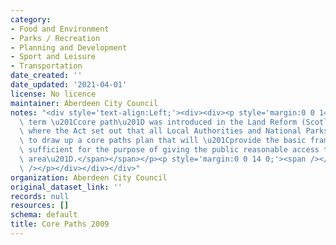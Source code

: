 ```yaml
---
category:
- Food and Environment
- Parks / Recreation
- Planning and Development
- Sport and Leisure
- Transportation
date_created: ''
date_updated: '2021-04-01'
license: No licence
maintainer: Aberdeen City Council
notes: "<div style='text-align:Left;'><div><div><p style='margin:0 0 14 0;'><span><span>The\
  \ term \u201Ccore path\u201D was introduced in the Land Reform (Scotland) Act 2003\
  \ where the Act set out that all Local Authorities and National Parks have a duty\
  \ to draw up a core paths plan that will \u201Cprovide the basic framework of routes\
  \ sufficient for the purpose of giving the public reasonable access throughout their\
  \ area\u201D.</span></span></p><p style='margin:0 0 14 0;'><span /></p><p><span\
  \ /></p></div></div></div>"
organization: Aberdeen City Council
original_dataset_link: ''
records: null
resources: []
schema: default
title: Core Paths 2009
---
```

